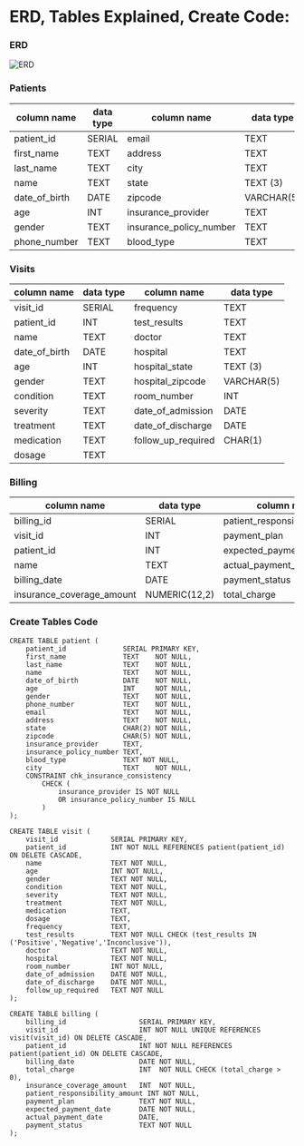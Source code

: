# ERD, Tables Explained, Create Code:

### ERD
![ERD](https://github.com/user-attachments/assets/f0ebb341-3835-4c0b-9470-e874e4964a91)




### Patients
| column name   | data type | column name             | data type  |
| ------------- | --------- | ----------------------- | ---------- |
| patient_id    | SERIAL    | email                   | TEXT       |
| first_name    | TEXT      | address                 | TEXT       |
| last_name     | TEXT      | city                    | TEXT       |
| name          | TEXT      | state                   | TEXT (3)   |
| date_of_birth | DATE      | zipcode                 | VARCHAR(5) |
| age           | INT       | insurance_provider      | TEXT       |
| gender        | TEXT      | insurance_policy_number | TEXT       |
| phone_number  | TEXT      | blood_type              | TEXT       |




### Visits
| column name   | data type | column name        | data type  |
| ------------- | --------- | ------------------ | ---------- |
| visit_id      | SERIAL    | frequency          | TEXT       |
| patient_id    | INT       | test_results       | TEXT       |
| name          | TEXT      | doctor             | TEXT       |
| date_of_birth | DATE      | hospital           | TEXT       |
| age           | INT       | hospital_state     | TEXT (3)   |
| gender        | TEXT      | hospital_zipcode   | VARCHAR(5) |
| condition     | TEXT      | room_number        | INT        |
| severity      | TEXT      | date_of_admission  | DATE       |
| treatment     | TEXT      | date_of_discharge  | DATE       |
| medication    | TEXT      | follow_up_required | CHAR(1)    |
| dosage        | TEXT      |                    |            |


### Billing
| column name               | data type       | column name                     | data type     |
| ------------------------- | --------------- | ------------------------------- | ------------- |
| billing_id                | SERIAL          | patient_responsibility_amount   | NUMERIC(12,2) |
| visit_id                  | INT             | payment_plan                    | TEXT          |
| patient_id                | INT             | expected_payment_date           | DATE          |
| name                      | TEXT            | actual_payment_date             | DATE          |
| billing_date              | DATE            | payment_status                  | TEXT          |
| insurance_coverage_amount | NUMERIC(12,2)   | total_charge                    | NUMERIC(12,2) |


### Create Tables Code

```
CREATE TABLE patient (
    patient_id              SERIAL PRIMARY KEY,
    first_name              TEXT    NOT NULL,   
    last_name               TEXT    NOT NULL,
    name                    TEXT    NOT NULL,
    date_of_birth           DATE    NOT NULL,
    age                     INT     NOT NULL,
    gender                  TEXT    NOT NULL,
    phone_number            TEXT    NOT NULL,
    email                   TEXT    NOT NULL,
    address                 TEXT    NOT NULL,
    state                   CHAR(2) NOT NULL,
    zipcode                 CHAR(5) NOT NULL,
    insurance_provider      TEXT,
    insurance_policy_number TEXT,
    blood_type              TEXT NOT NULL,
    city                    TEXT    NOT NULL,
    CONSTRAINT chk_insurance_consistency
        CHECK (
            insurance_provider IS NOT NULL
            OR insurance_policy_number IS NULL
        )
);
```

```
CREATE TABLE visit (
    visit_id             SERIAL PRIMARY KEY,
    patient_id           INT NOT NULL REFERENCES patient(patient_id) ON DELETE CASCADE,
    name                 TEXT NOT NULL,
    age                  INT NOT NULL,
    gender               TEXT NOT NULL,
    condition            TEXT NOT NULL,
    severity             TEXT NOT NULL,
    treatment            TEXT NOT NULL,
    medication           TEXT,
    dosage               TEXT,
    frequency            TEXT,
    test_results         TEXT NOT NULL CHECK (test_results IN ('Positive','Negative','Inconclusive')),
    doctor               TEXT NOT NULL,
    hospital             TEXT NOT NULL,
    room_number          INT NOT NULL,
    date_of_admission    DATE NOT NULL,
    date_of_discharge    DATE NOT NULL,
    follow_up_required   TEXT NOT NULL
);
```

```
CREATE TABLE billing (
    billing_id                  SERIAL PRIMARY KEY,
    visit_id                    INT NOT NULL UNIQUE REFERENCES visit(visit_id) ON DELETE CASCADE,
    patient_id                  INT NOT NULL REFERENCES patient(patient_id) ON DELETE CASCADE,
    billing_date                DATE NOT NULL,
    total_charge                INT  NOT NULL CHECK (total_charge > 0),
    insurance_coverage_amount   INT  NOT NULL,
    patient_responsibility_amount INT NOT NULL,
    payment_plan                TEXT NOT NULL,
    expected_payment_date       DATE NOT NULL,
    actual_payment_date         DATE,
    payment_status              TEXT NOT NULL
);
```


